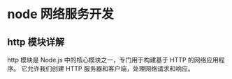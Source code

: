 # node 网络服务开发

## http 模块详解

http 模块是 Node.js 中的核心模块之一，专门用于构建基于 HTTP 的网络应用程序。​ 它允许我们创建 HTTP 服务器和客户端，处理网络请求和响应。
